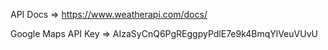 API Docs => https://www.weatherapi.com/docs/

Google Maps API Key => AIzaSyCnQ6PgREggpyPdlE7e9k4BmqYlVeuVUvU